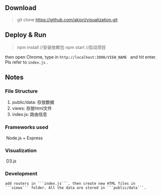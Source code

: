 ## Download
> git clone https://github.com/akiori/visualization.git

## Deploy & Run
> npm install //安装依赖包
> npm start //启动项目

then open Chrome, type in ```http://localhost:3000/VIEW_NAME ``` and hit enter. Pls refer to ```index.js``` .

## Notes

### File Structure
1. public/data: 存放数据
2. views: 存放html文件
3. index.js: 路由信息

### Frameworks used
​	Node.js + Express

### Visualization
​	D3.js

### Development

 	add routers in ```index.js```, then create new HTML files in ```views``` folder. All the data are stored in ```public/data```.

